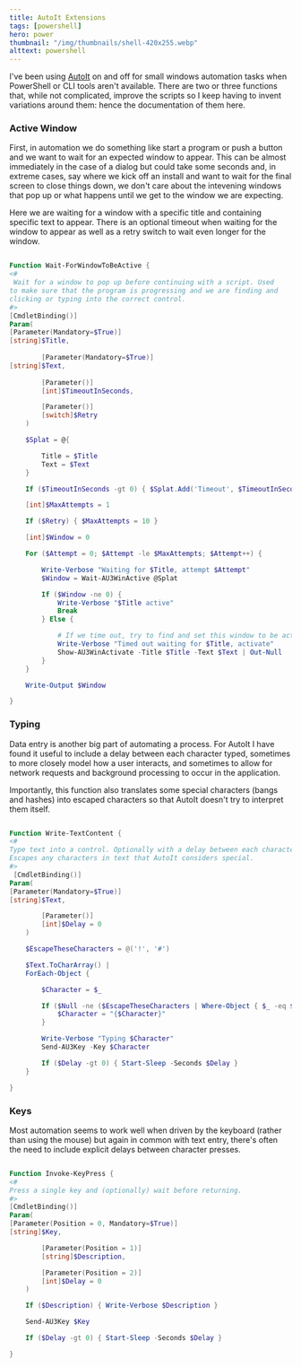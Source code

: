 ```yaml
---
title: AutoIt Extensions
tags: [powershell]
hero: power
thumbnail: "/img/thumbnails/shell-420x255.webp"
alttext: powershell
---
```


I've been using <a href="https://www.autoitscript.com/site/">AutoIt</a> on and off for small windows automation tasks
when PowerShell or CLI tools aren't available. There are two or three functions that, while not complicated, improve the
scripts so I keep having to invent variations around them: hence the documentation of them here.

### Active Window

First, in automation we do something like start a program or push a button and we want to wait for an expected window
to appear. This can be almost immediately in the case of a dialog but could take some seconds and, in extreme cases,
say where we kick off an install and want to wait for the final screen to close things down, we don't care about the
intevening windows that pop up or what happens until we get to the window we are expecting.

Here we are waiting for a window with a specific title and containing specific text to appear. There is an optional timeout
when waiting for the window to appear as well as a retry switch to wait even longer for the window.

```powershell

Function Wait-ForWindowToBeActive {
<#  
 Wait for a window to pop up before continuing with a script. Used
to make sure that the program is progressing and we are finding and
clicking or typing into the correct control.
#>
[CmdletBinding()]
Param(
[Parameter(Mandatory=$True)]
[string]$Title, 
		
		[Parameter(Mandatory=$True)]
[string]$Text, 
		
		[Parameter()]
		[int]$TimeoutInSeconds,

    	[Parameter()]
    	[switch]$Retry
    )

    $Splat = @{

    	Title = $Title
    	Text = $Text
    }

    If ($TimeoutInSeconds -gt 0) { $Splat.Add('Timeout', $TimeoutInSeconds) }

    [int]$MaxAttempts = 1

    If ($Retry) { $MaxAttempts = 10 }

    [int]$Window = 0

    For ($Attempt = 0; $Attempt -le $MaxAttempts; $Attempt++) {

    	Write-Verbose "Waiting for $Title, attempt $Attempt"
    	$Window = Wait-AU3WinActive @Splat

    	If ($Window -ne 0) {
    		Write-Verbose "$Title active"
    		Break
    	} Else {

    		# If we time out, try to find and set this window to be active.
    		Write-Verbose "Timed out waiting for $Title, activate"
    		Show-AU3WinActivate -Title $Title -Text $Text | Out-Null
    	}
    }

    Write-Output $Window

}

```

### Typing

Data entry is another big part of automating a process. For AutoIt I have found it useful to
include a delay between each character typed, sometimes to more closely model how a user interacts,
and sometimes to allow for network requests and background processing to occur in the application.

Importantly, this function also translates some special characters (bangs and hashes) into escaped characters
so that AutoIt doesn't try to interpret them itself.

```powershell

Function Write-TextContent {
<#
Type text into a control. Optionally with a delay between each character typed.
Escapes any characters in text that AutoIt considers special.
#>  
 [CmdletBinding()]
Param(
[Parameter(Mandatory=$True)]
[string]$Text,

    	[Parameter()]
    	[int]$Delay = 0
    )

    $EscapeTheseCharacters = @('!', '#')

    $Text.ToCharArray() |
    ForEach-Object {

    	$Character = $_

        If ($Null -ne ($EscapeTheseCharacters | Where-Object { $_ -eq $Character})) {
    		$Character = "{$Character}"
    	}

    	Write-Verbose "Typing $Character"
    	Send-AU3Key -Key $Character

    	If ($Delay -gt 0) { Start-Sleep -Seconds $Delay }
    }

}

```

### Keys

Most automation seems to work well when driven by the keyboard (rather than using the mouse) but again in
common with text entry, there's often the need to include explicit delays between character presses.

```powershell

Function Invoke-KeyPress {
<#
Press a single key and (optionally) wait before returning.
#>
[CmdletBinding()]
Param(
[Parameter(Position = 0, Mandatory=$True)]
[string]$Key,

    	[Parameter(Position = 1)]
    	[string]$Description,

    	[Parameter(Position = 2)]
    	[int]$Delay = 0
    )

    If ($Description) { Write-Verbose $Description }

    Send-AU3Key $Key

    If ($Delay -gt 0) { Start-Sleep -Seconds $Delay }

}

```
